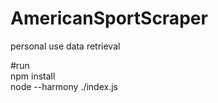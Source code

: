 # AmericanSportScraper

personal use data retrieval

#run  
npm install  
node --harmony ./index.js  
